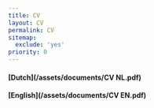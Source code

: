 ```yaml
---
title: CV
layout: CV
permalink: CV
sitemap:
  exclude: 'yes'
priority: 0
---
```


#### [Dutch](/assets/documents/CV NL.pdf) <br>
#### [English](/assets/documents/CV EN.pdf)